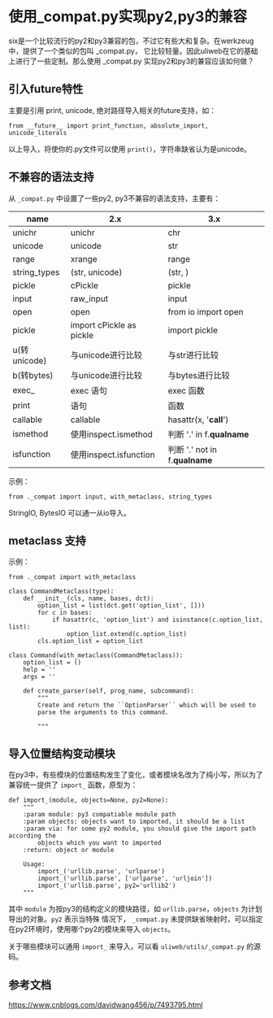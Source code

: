 # 使用_compat.py实现py2,py3的兼容

six是一个比较流行的py2和py3兼容的包，不过它有些大和复杂。在werkzeug中，提供了一个类似的包叫 _compat.py，
它比较轻量。因此uliweb在它的基础上进行了一些定制。那么使用 _compat.py 实现py2和py3的兼容应该如何做？

## 引入future特性

主要是引用 print, unicode, 绝对路径导入相关的future支持，如：

```
from __future__ import print_function, absolute_import, unicode_literals
```

以上导入，将使你的.py文件可以使用 `print()`，字符串缺省认为是unicode。

## 不兼容的语法支持

从 `_compat.py` 中设置了一些py2, py3不兼容的语法支持，主要有：


|name        | 2.x        | 3.x        |
|------------| -----------| -----------|
|unichr      | unichr     |     chr    |
|unicode     | unicode    |     str    |
|range       | xrange     |     range  |
|string_types| (str, unicode) | (str, )|
|pickle      | cPickle    |     pickle |
|input       | raw_input  |     input  |
|open        | open       | from io import open |
|pickle      | import cPickle as pickle | import pickle |
|u(转unicode) | 与unicode进行比较| 与str进行比较 |
|b(转bytes) | 与unicode进行比较 | 与bytes进行比较 |
|exec_       | exec 语句   | exec 函数   |
|print       | 语句        | 函数        |
|callable    | callable   | hasattr(x, '__call__') |
|ismethod    | 使用inspect.ismethod | 判断 '.' in f.__qualname__ |
|isfunction  | 使用inspect.isfunction | 判断 '.' not in f.__qualname__ |

示例：

```
from ._compat import input, with_metaclass, string_types
```

StringIO, BytesIO 可以通一从io导入。

## metaclass 支持

示例：

```
from ._compat import with_metaclass

class CommandMetaclass(type):
    def __init__(cls, name, bases, dct):
        option_list = list(dct.get('option_list', []))
        for c in bases:
            if hasattr(c, 'option_list') and isinstance(c.option_list, list):
                option_list.extend(c.option_list)
        cls.option_list = option_list

class Command(with_metaclass(CommandMetaclass)):
    option_list = ()
    help = ''
    args = ''

    def create_parser(self, prog_name, subcommand):
        """
        Create and return the ``OptionParser`` which will be used to
        parse the arguments to this command.

        """
```

## 导入位置结构变动模块

在py3中，有些模块的位置结构发生了变化，或者模块名改为了纯小写，所以为了兼容统一提供了 `import_` 函数，原型为：

```
def import_(module, objects=None, py2=None):
    """
    :param module: py3 compatiable module path
    :param objects: objects want to imported, it should be a list
    :param via: for some py2 module, you should give the import path according the
        objects which you want to imported
    :return: object or module

    Usage:
        import_('urllib.parse', 'urlparse')
        import_('urllib.parse', ['urlparse', 'urljoin'])
        import_('urllib.parse', py2='urllib2')
    """
```

其中 `module` 为按py3的结构定义的模块路径，如 `urllib.parse`，`objects` 为计划导出的对象。`py2` 表示当特殊
情况下， `_compat.py` 未提供缺省映射时，可以指定在py2环境时，使用哪个py2的模块来导入 `objects`。

关于哪些模块可以通用 `import_` 来导入，可以看 `uliweb/utils/_compat.py` 的源码。

## 参考文档

https://www.cnblogs.com/davidwang456/p/7493795.html